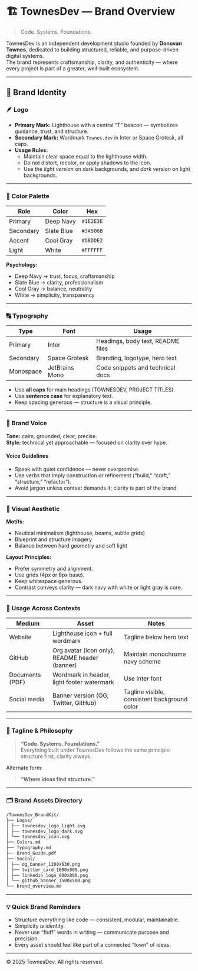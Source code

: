 # 🏗️ TownesDev — Brand Overview

> Code. Systems. Foundations.

TownesDev is an independent development studio founded by **Donovan Townes**, dedicated to building structured, reliable, and purpose-driven digital systems.  
The brand represents craftsmanship, clarity, and authenticity — where every project is part of a greater, well-built ecosystem.

---

## 🎨 Brand Identity

### 🪶 Logo

- **Primary Mark:** Lighthouse with a central “T” beacon — symbolizes guidance, trust, and structure.
- **Secondary Mark:** Wordmark `Townes.dev` in Inter or Space Grotesk, all caps.
- **Usage Rules:**
  - Maintain clear space equal to the lighthouse width.
  - Do not distort, recolor, or apply shadows to the icon.
  - Use the *light version* on dark backgrounds, and *dark version* on light backgrounds.

---

### 🌈 Color Palette

| Role      | Color      | Hex       |
| --------- | ---------- | --------- |
| Primary   | Deep Navy  | `#1E2E3E` |
| Secondary | Slate Blue | `#3A506B` |
| Accent    | Cool Gray  | `#D8DDE2` |
| Light     | White      | `#FFFFFF` |

**Psychology:**  

- Deep Navy → trust, focus, craftsmanship  
- Slate Blue → clarity, professionalism  
- Cool Gray → balance, neutrality  
- White → simplicity, transparency  

---

### 🔠 Typography

| Type      | Font           | Usage                             |
| --------- | -------------- | --------------------------------- |
| Primary   | Inter          | Headings, body text, README files |
| Secondary | Space Grotesk  | Branding, logotype, hero text     |
| Monospace | JetBrains Mono | Code snippets and technical docs  |

- Use **all caps** for main headings (TOWNESDEV, PROJECT TITLES).  
- Use **sentence case** for explanatory text.  
- Keep spacing generous — structure is a visual principle.

---

### 🧭 Brand Voice

**Tone:** calm, grounded, clear, precise.  
**Style:** technical yet approachable — focused on clarity over hype.

#### Voice Guidelines

- Speak with quiet confidence — never overpromise.
- Use verbs that imply construction or refinement (“build,” “craft,” “structure,” “refactor”).
- Avoid jargon unless context demands it; clarity is part of the brand.

---

### 🧱 Visual Aesthetic

**Motifs:**  

- Nautical minimalism (lighthouse, beams, subtle grids)
- Blueprint and structure imagery
- Balance between hard geometry and soft light

**Layout Principles:**  

- Prefer symmetry and alignment.
- Use grids (4px or 8px base).
- Keep whitespace generous.
- Contrast conveys clarity — dark navy with white or light gray is core.

---

### 📂 Usage Across Contexts

| Medium          | Asset                                          | Notes                                        |
| --------------- | ---------------------------------------------- | -------------------------------------------- |
| Website         | Lighthouse icon + full wordmark                | Tagline below hero text                      |
| GitHub          | Org avatar (icon only), README header (banner) | Maintain monochrome navy scheme              |
| Documents (PDF) | Wordmark in header, light footer watermark     | Use Inter font                               |
| Social media    | Banner version (OG, Twitter, GitHub)           | Tagline visible, consistent background color |

---

### 🧩 Tagline & Philosophy

> **“Code. Systems. Foundations.”**  
> Everything built under TownesDev follows the same principle: structure first, clarity always.

Alternate form:

> **“Where ideas find structure.”**

---

### 🗂️ Brand Assets Directory

```bash
/TownesDev_BrandKit/
├── Logos/
│ ├── townesdev_logo_light.svg
│ ├── townesdev_logo_dark.svg
│ └── townesdev_icon.svg
├── Colors.md
├── Typography.md
├── Brand_Guide.pdf
├── Social/
│ ├── og_banner_1200x630.png
│ ├── twitter_card_1600x900.png
│ ├── linkedin_logo_800x800.png
│ └── github_banner_1500x500.png
└── brand_overview.md
```

---

### 💡 Quick Brand Reminders

- Structure everything like code — consistent, modular, maintainable.  
- Simplicity *is* identity.  
- Never use “fluff” words in writing — communicate purpose and precision.  
- Every asset should feel like part of a connected “town” of ideas.

---

© 2025 TownesDev. All rights reserved.
